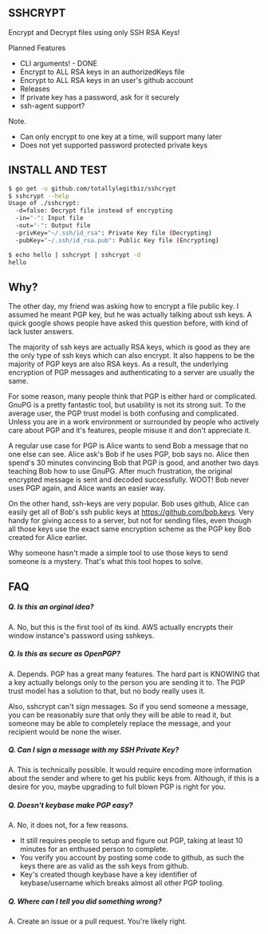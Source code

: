 
## SSHCRYPT

Encrypt and Decrypt files using only SSH RSA Keys!

Planned Features
- CLI arguments! - DONE
- Encrypt to ALL RSA keys in an authorizedKeys file
- Encrypt to ALL RSA keys in an user's github account
- Releases
- If private key has a password, ask for it securely
- ssh-agent support?

Note.
- Can only encrypt to one key at a time, will support many later
- Does not yet supported password protected private keys


## INSTALL AND TEST
```sh
$ go get -u github.com/totallylegitbiz/sshcrypt
$ sshcrypt --help
Usage of ./sshcrypt:
  -d=false: Decrypt file instead of encrypting
  -in="-": Input file
  -out="-": Output file
  -privKey="~/.ssh/id_rsa": Private Key file (Decrypting)
  -pubKey="~/.ssh/id_rsa.pub": Public Key file (Encrypting)

$ echo hello | sshcrypt | sshcrypt -d
hello
```

## Why?

The other day, my friend was asking how to encrypt a file public key. I assumed he
meant PGP key, but he was actually talking about ssh keys. A quick google shows
people have asked this question before, with kind of lack luster answers.

The majority of ssh keys are actually RSA keys, which is good as they are the only
type of ssh keys which can also encrypt. It also happens to be the majority of PGP
keys are also RSA keys. As a result, the underlying encryption of PGP messages and
authenticating to a server are usually the same.

For some reason, many people think that PGP is either hard or complicated. GnuPG
is a pretty fantastic tool, but usability is not its strong suit. To the average
user, the PGP trust model is both confusing and complicated. Unless you are in a
work environment or surrounded by people who actively care about PGP and it's
features, people misuse it and don't appreciate it.

A regular use case for PGP is Alice wants to send Bob a message that no one else
can see. Alice ask's Bob if he uses PGP, bob says no. Alice then spend's 30 minutes
convincing Bob that PGP is good, and another two days teaching Bob how to use GnuPG.
After much frustration, the original encrypted message is sent and decoded successfully.
WOOT! Bob never uses PGP again, and Alice wants an easier way.

On the other hand, ssh-keys are very popular. Bob uses github, Alice can easily get all
of Bob's ssh public keys at https://github.com/bob.keys. Very handy for giving access
to a server, but not for sending files, even though all those keys use the exact same
encryption scheme as the PGP key Bob created for Alice earlier.

Why someone hasn't made a simple tool to use those keys to send someone is a mystery.
That's what this tool hopes to solve.


## FAQ
##### Q. Is this an orginal idea?
A. No, but this is the first tool of its kind. AWS actually encrypts their window instance's password using sshkeys.

##### Q. Is this as secure as OpenPGP?
A. Depends. PGP has a great many features. The hard part is KNOWING that a key actually belongs only to the person you are sending it to. The PGP trust model has a solution to that, but no body really uses it.

Also, sshcrypt can't sign messages. So if you send someone a message, you can be reasonably sure that only they will be able to read it, but someone may be able to completely replace the message, and your recipient would be none the wiser.

##### Q. Can I sign a message with my SSH Private Key?
A. This is technically possible. It would require encoding more information about the sender and where to get his public keys from. Although, if this is a desire for you, maybe upgrading to full blown PGP is right for you.

##### Q. Doesn't keybase make PGP easy?
A. No, it does not, for a few reasons.
- It still requires people to setup and figure out PGP, taking at least 10 minutes for an enthused person to complete.
- You verify you account by posting some code to github, as such the keys there are as valid as the ssh keys from github.
- Key's created though keybase have a key identifier of keybase/username which breaks almost all other PGP tooling.

##### Q. Where can I tell you did something wrong?
A. Create an issue or a pull request. You're likely right.

